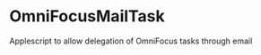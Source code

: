 OmniFocusMailTask
=================

Applescript to allow delegation of OmniFocus tasks through email
